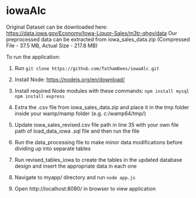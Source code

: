 # iowaAlc

Original Dataset can be downloaded here: https://data.iowa.gov/Economy/Iowa-Liquor-Sales/m3tr-qhgy/data
Our preprocessed data can be extracted from iowa_sales_data.zip (Compressed File - 37.5 MB, Actual Size - 217.8 MB)

To run the application:

1. Run `git clone https://github.com/TathamDees/iowaAlc.git`

1. Install Node: https://nodejs.org/en/download/
2. Install required Node modules with these commands:
	`npm install mysql`
	`npm install express`
	
3. Extra the .csv file from iowa_sales_data.zip and place it in the tmp folder inside your wamp/mamp folder (e.g. c:/wamp64/tmp/)

4. Update iowa_sales_revised.csv file path in line 35 with your own file path of load_data_iowa .sql file and then run the file

5. Run the data_processing file to make minor data modifications before dividing up into separate tables

6. Run revised_tables_iowa to create the tables in the updated database design and insert the appropriate data in each one

7. Navigate to myapp/ directory and run `node app.js`

8. Open http://localhost:8080/ in browser to view application



